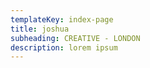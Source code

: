 ```yaml
---
templateKey: index-page
title: joshua
subheading: CREATIVE - LONDON
description: lorem ipsum
---
```


